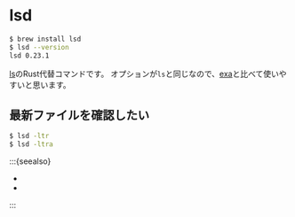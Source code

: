 # lsd

```bash
$ brew install lsd
$ lsd --version
lsd 0.23.1
```

[ls](./command-ls.md)のRust代替コマンドです。
オプションが`ls`と同じなので、[exa](./command-exa.md)と比べて使いやすいと思います。

## 最新ファイルを確認したい

```bash
$ lsd -ltr
$ lsd -ltra
```

:::{seealso}

- [](./command-exa.md)
- [](./command-ls.md)

:::
